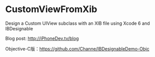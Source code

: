 CustomViewFromXib
=================

Design a Custom UIView subclass with an XIB file using Xcode 6 and IBDesignable

Blog post: http://iPhoneDev.tv/blog

Objective-C版：https://github.com/Channe/IBDesignableDemo-Objc
